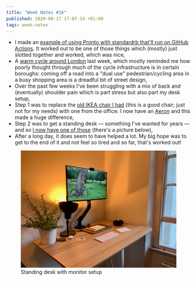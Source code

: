 ```yaml
---
title: "Week Notes #16"
published: 2020-08-17 17-07-24 +01:00
tags: week-notes
---
```


* I made an [example of using Pronto with standardrb that'll run on GitHub
  Actions][1]. It worked out to be one of those things which (mostly) just
  slotted together and worked, which was nice,
* A [warm cycle around London][2] last week, which mostly reminded me how poorly
  thought through much of the cycle infrastructure is in certain boroughs:
  coming off a road into a "dual use" pedestrian/cycling area in a busy shopping
  area is a dreadful bit of street design,
* Over the past few weeks I've been struggling with a mix of back and
  (eventually) shoulder pain which is part stress but also part my desk setup,
* Step 1 was to replace the [old IKEA chair I had][4] (this is a good chair;
  just not for my needs) with one from the office: I now have an [Aeron][5]
  and this made a huge difference,
* Step 2 was to get a standing desk — something I've wanted for years — and so
  [I now have one of those][3] (there's a picture below),
* After a long day, it does seem to have helped a lot. My big hope was to get
  to the end of it and not feel so tired and so far, that's worked out!

<figure>
  <img src="/resources/images/week-notes-16-standing-desk.jpg"
  alt="Standing desk with monitor setup" max-width="500px">
  <figcaption>Standing desk with monitor setup</figcaption>
</figure>

[1]: https://github.com/nickcharlton/pronto-standardrb-actions-example
[2]: https://www.komoot.com/tour/236272759
[3]: https://www.ikea.com/gb/en/p/bekant-desk-sit-stand-oak-veneer-white-s09061188/
[4]: https://www.ikea.com/gb/en/p/markus-office-chair-vissle-dark-grey-30261152/
[5]: https://www.hermanmiller.com/en_gb/products/seating/office-chairs/aeron-chairs/

